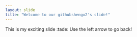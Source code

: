 ```yaml
---
layout: slide
title: "Welcome to our githubshengx2's slide!"
---
```

This is my exciting slide :tade:
Use the left arrow to go back!
